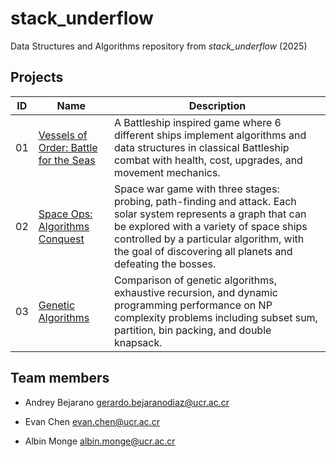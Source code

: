 # stack_underflow
Data Structures and Algorithms repository from _stack_underflow_ (2025)

## Projects

| ID | Name | Description |
|------------|------|-------------|
| 01 | [Vessels of Order: Battle for the Seas](projects/project_01_vessels/readme.adoc) | A Battleship inspired game where 6 different ships implement algorithms and data structures in classical Battleship combat with health, cost, upgrades, and movement mechanics. |
| 02 | [Space Ops: Algorithms Conquest](projects/project_02_conquest/readme.adoc) | Space war game with three stages: probing, path-finding and attack. Each solar system represents a graph that can be explored with a variety of space ships controlled by a particular algorithm, with the goal of discovering all planets and defeating the bosses. |
| 03 | [Genetic Algorithms](projects/project_03_genetic_algorithm/readme.adoc) | Comparison of genetic algorithms, exhaustive recursion, and dynamic programming performance on NP complexity problems including subset sum, partition, bin packing, and double knapsack. |

## Team members

- Andrey Bejarano <gerardo.bejaranodiaz@ucr.ac.cr>

- Evan Chen <evan.chen@ucr.ac.cr>

- Albin Monge <albin.monge@ucr.ac.cr>
